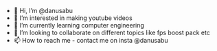 - 👋 Hi, I’m @danusabu
- 👀 I’m interested in making youtube videos
- 🌱 I’m currently learning computer engineering
- 💞️ I’m looking to collaborate on different topics like fps boost pack etc
- 📫 How to reach me - contact me on insta @danusabu

<!---
danusab/danusab is a ✨ special ✨ repository because its `README.md` (this file) appears on your GitHub profile.
You can click the Preview link to take a look at your changes.
--->
